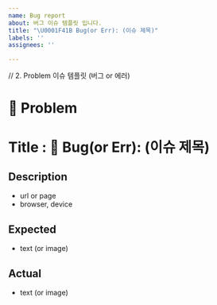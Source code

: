 ```yaml
---
name: Bug report
about: 버그 이슈 템플릿 입니다.
title: "\U0001F41B Bug(or Err): (이슈 제목)"
labels: ''
assignees: ''

---
```


// 2. Problem 이슈 템플릿 (버그 or 에러)
# 🐛 Problem

# Title : 🐛 Bug(or Err): (이슈 제목)
## Description
- url or page
- browser, device

## Expected
- text (or image)

## Actual
- text (or image)
